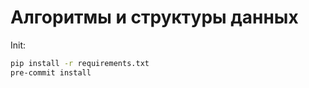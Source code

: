 # Алгоритмы и структуры данных

Init:

```sh
pip install -r requirements.txt
pre-commit install
```
